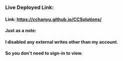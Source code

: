 ### Live Deployed Link:

#### Link: https://cchanyu.github.io/CCSolutions/

#### Just as a note:
#### I disabled any external writes other than my account.
#### So you don't need to sign-in to view.
